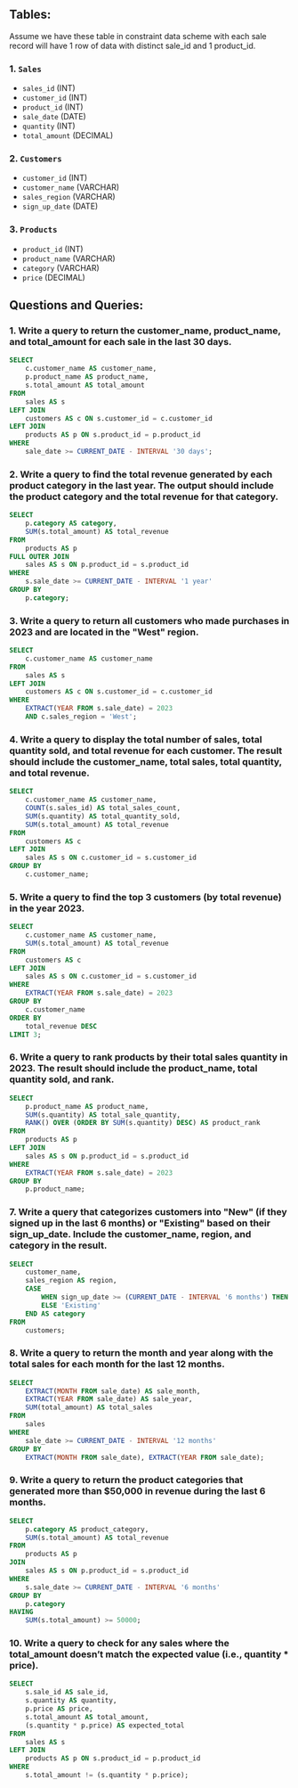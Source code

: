 ## Tables:

Assume we have these table in constraint data scheme with each sale record will have 1 row of data with distinct sale_id and 1 product_id.

### 1. `Sales`
- `sales_id` (INT)
- `customer_id` (INT)
- `product_id` (INT)
- `sale_date` (DATE)
- `quantity` (INT)
- `total_amount` (DECIMAL)

### 2. `Customers`
- `customer_id` (INT)
- `customer_name` (VARCHAR)
- `sales_region` (VARCHAR)
- `sign_up_date` (DATE)

### 3. `Products`
- `product_id` (INT)
- `product_name` (VARCHAR)
- `category` (VARCHAR)
- `price` (DECIMAL)

## Questions and Queries:

### 1. Write a query to return the customer_name, product_name, and total_amount for each sale in the last 30 days.

```sql
SELECT
    c.customer_name AS customer_name, 
    p.product_name AS product_name,
    s.total_amount AS total_amount
FROM
    sales AS s
LEFT JOIN
    customers AS c ON s.customer_id = c.customer_id
LEFT JOIN
    products AS p ON s.product_id = p.product_id
WHERE
    sale_date >= CURRENT_DATE - INTERVAL '30 days';
```

### 2. Write a query to find the total revenue generated by each product category in the last year. The output should include the product category and the total revenue for that category.

```sql
SELECT
    p.category AS category,
    SUM(s.total_amount) AS total_revenue
FROM
    products AS p
FULL OUTER JOIN
    sales AS s ON p.product_id = s.product_id
WHERE
    s.sale_date >= CURRENT_DATE - INTERVAL '1 year'
GROUP BY
    p.category;
```

### 3. Write a query to return all customers who made purchases in 2023 and are located in the &quot;West&quot; region.

```sql
SELECT
    c.customer_name AS customer_name
FROM
    sales AS s
LEFT JOIN
    customers AS c ON s.customer_id = c.customer_id
WHERE
    EXTRACT(YEAR FROM s.sale_date) = 2023
    AND c.sales_region = 'West';
```

### 4. Write a query to display the total number of sales, total quantity sold, and total revenue for each customer. The result should include the customer_name, total sales, total quantity, and total revenue.

```sql
SELECT
    c.customer_name AS customer_name,	
    COUNT(s.sales_id) AS total_sales_count,
    SUM(s.quantity) AS total_quantity_sold,
    SUM(s.total_amount) AS total_revenue
FROM
    customers AS c
LEFT JOIN
    sales AS s ON c.customer_id = s.customer_id
GROUP BY
    c.customer_name;
```

### 5. Write a query to find the top 3 customers (by total revenue) in the year 2023.

```sql
SELECT
    c.customer_name AS customer_name,	
    SUM(s.total_amount) AS total_revenue
FROM
    customers AS c
LEFT JOIN
    sales AS s ON c.customer_id = s.customer_id
WHERE
    EXTRACT(YEAR FROM s.sale_date) = 2023
GROUP BY
    c.customer_name
ORDER BY
    total_revenue DESC
LIMIT 3;
```

### 6. Write a query to rank products by their total sales quantity in 2023. The result should include the product_name, total quantity sold, and rank.

```sql
SELECT
    p.product_name AS product_name,
    SUM(s.quantity) AS total_sale_quantity,
    RANK() OVER (ORDER BY SUM(s.quantity) DESC) AS product_rank
FROM
    products AS p
LEFT JOIN
    sales AS s ON p.product_id = s.product_id
WHERE
    EXTRACT(YEAR FROM s.sale_date) = 2023
GROUP BY
    p.product_name;
```

### 7. Write a query that categorizes customers into &quot;New&quot; (if they signed up in the last 6 months) or &quot;Existing&quot; based on their sign_up_date. Include the customer_name, region, and category in the result.

```sql
SELECT
    customer_name,
    sales_region AS region,
    CASE 
        WHEN sign_up_date >= (CURRENT_DATE - INTERVAL '6 months') THEN 'New'
        ELSE 'Existing'
    END AS category
FROM
    customers;
```

### 8. Write a query to return the month and year along with the total sales for each month for the last 12 months.

```sql
SELECT
    EXTRACT(MONTH FROM sale_date) AS sale_month,
    EXTRACT(YEAR FROM sale_date) AS sale_year,
    SUM(total_amount) AS total_sales
FROM
    sales
WHERE
    sale_date >= CURRENT_DATE - INTERVAL '12 months'
GROUP BY
    EXTRACT(MONTH FROM sale_date), EXTRACT(YEAR FROM sale_date);
```

### 9. Write a query to return the product categories that generated more than $50,000 in revenue during the last 6 months.

```sql
SELECT
    p.category AS product_category,
    SUM(s.total_amount) AS total_revenue
FROM
    products AS p
JOIN
    sales AS s ON p.product_id = s.product_id
WHERE
    s.sale_date >= CURRENT_DATE - INTERVAL '6 months'
GROUP BY
    p.category
HAVING
    SUM(s.total_amount) >= 50000;
```

### 10. Write a query to check for any sales where the total_amount doesn’t match the expected value (i.e., quantity * price).

```sql
SELECT
    s.sale_id AS sale_id,
    s.quantity AS quantity,
    p.price AS price,
    s.total_amount AS total_amount,
    (s.quantity * p.price) AS expected_total
FROM
    sales AS s
LEFT JOIN
    products AS p ON s.product_id = p.product_id
WHERE
    s.total_amount != (s.quantity * p.price);
```

